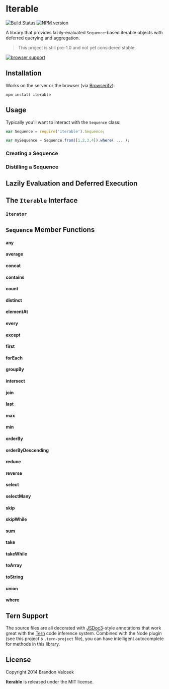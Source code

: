 # Iterable

[![Build Status](https://travis-ci.org/bvalosek/iterable.png?branch=master)](https://travis-ci.org/bvalosek/iterable)
[![NPM version](https://badge.fury.io/js/iterable.png)](http://badge.fury.io/js/iterable)

A library that provides lazily-evaluated `Sequence`-based iterable objects with
deferred querying and aggregation.

> This project is still pre-1.0 and not yet considered stable.

[![browser support](https://ci.testling.com/bvalosek/iterable.png)](https://ci.testling.com/bvalosek/iterable)

## Installation

Works on the server or the browser (via [Browserify](http://browserify.org)):

```
npm install iterable
```

## Usage

Typically you'll want to interact with the `Sequence` class:

```javascript
var Sequence = require('iterable').Sequence;

var mySequence = Sequence.from([1,2,3,4]).where( ... );
```

### Creating a Sequence

### Distilling a Sequence

## Lazily Evaluation and Deferred Execution

## The `Iterable` Interface

### `Iterator`

## `Sequence` Member Functions

#### any
#### average
#### concat
#### contains
#### count
#### distinct
#### elementAt
#### every
#### except
#### first
#### forEach
#### groupBy
#### intersect
#### join
#### last
#### max
#### min
#### orderBy
#### orderByDescending
#### reduce
#### reverse
#### select
#### selectMany
#### skip
#### skipWhile
#### sum
#### take
#### takeWhile
#### toArray
#### toString
#### union
#### where

## Tern Support

The source files are all decorated with [JSDoc3](http://usejsdoc.org/)-style
annotations that work great with the [Tern](http://ternjs.net/) code inference
system. Combined with the Node plugin (see this project's `.tern-project`
file), you can have intelligent autocomplete for methods in this library.

## License
Copyright 2014 Brandon Valosek

**Iterable** is released under the MIT license.
